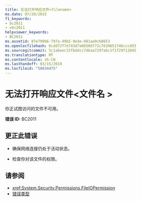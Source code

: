 ```yaml
---
title: 无法打开响应文件<filename>
ms.date: 07/20/2015
f1_keywords:
- bc2011
- vbc2011
helpviewer_keywords:
- BC2011
ms.assetid: 07e799b6-797a-49b5-9e4e-081ae0c68653
ms.openlocfilehash: 6cdd72f7e743d7a8650d772c7639651f46cccd93
ms.sourcegitcommit: 5c1abeec15fbddcc7dbaa729fabc1f1f29f12045
ms.translationtype: MT
ms.contentlocale: zh-CN
ms.lasthandoff: 03/15/2019
ms.locfileid: "58034475"
---
```

# <a name="unable-to-open-response-file-filename"></a>无法打开响应文件\<文件名 >
你正试图访问的文件不可用。  
  
 **错误 ID:** BC2011  
  
## <a name="to-correct-this-error"></a>更正此错误  
  
-   确保网络连接仍处于活动状态。  
  
-   检查你对该文件的权限。  
  
## <a name="see-also"></a>请参阅

- <xref:System.Security.Permissions.FileIOPermission>
- [错误类型](../../visual-basic/programming-guide/language-features/error-types.md)
